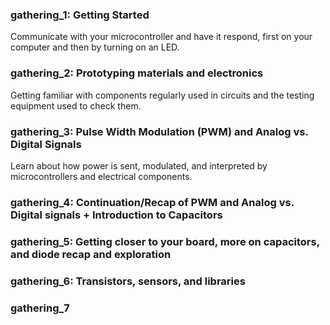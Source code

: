 ### gathering_1: Getting Started  
Communicate with your microcontroller and have it respond, first on your computer and then by turning on an LED.  
### gathering_2: Prototyping materials and electronics  
Getting familiar with components regularly used in circuits and the testing equipment used to check them.  
### gathering_3: Pulse Width Modulation (PWM) and Analog vs. Digital Signals  
Learn about how power is sent, modulated, and interpreted by microcontrollers and electrical components.  
### gathering_4: Continuation/Recap of PWM and Analog vs. Digital signals + Introduction to Capacitors  
### gathering_5: Getting closer to your board, more on capacitors, and diode recap and exploration 
### gathering_6: Transistors, sensors, and libraries  
### gathering_7
